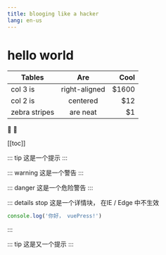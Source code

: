 ```yaml
---
title: blooging like a hacker
lang: en-us
---
```


# hello world

| Tables        | Are           | Cool  |
| ------------- |:-------------:| -----:|
| col 3 is      | right-aligned | $1600 |
| col 2 is      | centered      |   $12 |
| zebra stripes | are neat      |    $1 |

:tada: :100:

[[toc]]

::: tip
这是一个提示
:::


::: warning
这是一个警告
:::

::: danger
这是一个危险警告
:::

::: details stop
这是一个详情块， 在IE / Edge 中不生效
```js
console.log('你好， vuePress!')
```
:::


::: tip
这是又一个提示
:::